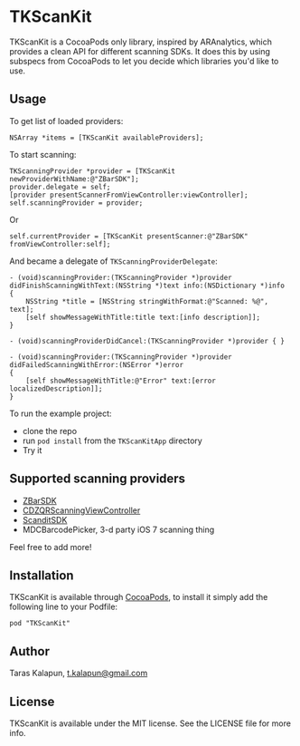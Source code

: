 # TKScanKit
<!--
[![Version](http://cocoapod-badges.herokuapp.com/v/TKScanKit/badge.png)](http://cocoadocs.org/docsets/TKScanKit)
[![Platform](http://cocoapod-badges.herokuapp.com/p/TKScanKit/badge.png)](http://cocoadocs.org/docsets/TKScanKit)
-->

TKScanKit is a CocoaPods only library, inspired by ARAnalytics, which provides a clean API for different scanning SDKs. It does this by using subspecs from CocoaPods to let you decide which libraries you'd like to use.

## Usage

To get list of loaded providers:
``` obj-c
NSArray *items = [TKScanKit availableProviders];
```

To start scanning:
``` obj-c
TKScanningProvider *provider = [TKScanKit newProviderWithName:@"ZBarSDK"];
provider.delegate = self;
[provider presentScannerFromViewController:viewController];
self.scanningProvider = provider;
```

Or
``` obj-c
self.currentProvider = [TKScanKit presentScanner:@"ZBarSDK" fromViewController:self];
```

And became a delegate of `TKScanningProviderDelegate`:
``` obj-c
- (void)scanningProvider:(TKScanningProvider *)provider didFinishScanningWithText:(NSString *)text info:(NSDictionary *)info
{
    NSString *title = [NSString stringWithFormat:@"Scanned: %@", text];
    [self showMessageWithTitle:title text:[info description]];
}

- (void)scanningProviderDidCancel:(TKScanningProvider *)provider { }

- (void)scanningProvider:(TKScanningProvider *)provider didFailedScanningWithError:(NSError *)error
{
    [self showMessageWithTitle:@"Error" text:[error localizedDescription]];
}
```

To run the example project: 

- clone the repo
- run `pod install` from the `TKScanKitApp` directory
- Try it

## Supported scanning providers
- [ZBarSDK](http://zbar.sourceforge.net/iphone/sdkdoc/)
- [CDZQRScanningViewController](https://github.com/cdzombak/CDZQRScanningViewController)
- [ScanditSDK](http://www.scandit.com/barcode-scanner-sdk/)
- MDCBarcodePicker, 3-d party iOS 7 scanning thing

Feel free to add more!
  
## Installation

TKScanKit is available through [CocoaPods](http://cocoapods.org), to install
it simply add the following line to your Podfile:

    pod "TKScanKit"

## Author

Taras Kalapun, t.kalapun@gmail.com

## License

TKScanKit is available under the MIT license. See the LICENSE file for more info.


